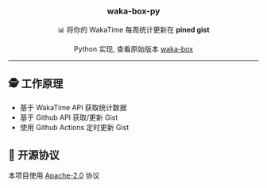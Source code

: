 #

<p align="center">
  <h3 align="center">waka-box-py</h3>
  <p align="center">📊 将你的 WakaTime 每周统计更新在 <b>pined gist</b></p>
  <p align="center">  Python 实现, 查看原始版本  <a href="https://github.com/matchai/waka-box">waka-box</a>
</p>

---

## 🕵️ 工作原理

- 基于 WakaTime API 获取统计数据
- 基于 Github API 获取/更新 Gist
- 使用 Github Actions 定时更新 Gist

## 📄 开源协议

本项目使用 [Apache-2.0](./LICENSE) 协议
